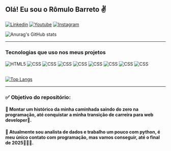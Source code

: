 ## Olá! Eu sou o Rômulo Barreto ✌️

[![Linkedin](https://img.shields.io/badge/LinkedIn-0077B5?style=for-the-badge&logo=linkedin&logoColor=white)](https://www.linkedin.com/in/romulobasilva/)
[![Youtube](https://img.shields.io/badge/YouTube-FF0000?style=for-the-badge&logo=youtube&logoColor=white)](https://www.youtube.com/@Romulobah)
[![Instagram](https://img.shields.io/badge/Instagram-E4405F?style=for-the-badge&logo=instagram&logoColor=white)](https://www.instagram.com/romulo_ba/)

![Anurag's GitHub stats](https://github-readme-stats.vercel.app/api?username=romulobarreto&show_icons=true&theme=radical)

<hr/>

### Tecnologias que uso nos meus projetos

<div style="display: inline_block">
    <img align="center" alt="HTML5" src="https://img.shields.io/badge/HTML5-E34F26?style=for-the-badge&logo=html5&logoColor=white"/>
    <img align="center" alt="CSS" src="https://img.shields.io/badge/CSS3-1572B6?style=for-the-badge&logo=css3&logoColor=white"/>
    <img align="center" alt="CSS" src="https://img.shields.io/badge/Bootstrap-563D7C?style=for-the-badge&logo=bootstrap&logoColor=white"/>
    <img align="center" alt="CSS" src="https://img.shields.io/badge/JavaScript-323330?style=for-the-badge&logo=javascript&logoColor=F7DF1E"/>
    <img align="center" alt="CSS" src="https://img.shields.io/badge/Vue.js-35495E?style=for-the-badge&logo=vue.js&logoColor=4FC08D"/>
    <img align="center" alt="CSS" src="https://img.shields.io/badge/Python-14354C?style=for-the-badge&logo=python&logoColor=white"/>
    <img align="center" alt="CSS" src="https://img.shields.io/badge/Django-092E20?style=for-the-badge&logo=django&logoColor=white"/>
    <img align="center" alt="CSS" src="https://img.shields.io/badge/MySQL-005C84?style=for-the-badge&logo=mysql&logoColor=white"/>
    <img align="center" alt="CSS" src="https://img.shields.io/badge/SQLite-07405E?style=for-the-badge&logo=sqlite&logoColor=white"/>
</div><br/>

[![Top Langs](https://github-readme-stats.vercel.app/api/top-langs/?username=romulobarreto)](https://github.com/anuraghazra/github-readme-stats)

<hr/>

### ✅ Objetivo do repositório:

####    🔹 Montar um histórico da minha caminhada saindo do zero na programação, até conquistar a minha transição de carreira para web developer🚀. 
####    🔹 Atualmente sou analista de dados e trabalho um pouco com python, é meu único contato com programação, mas vamos conseguir, até o final de 2025👨🏻‍💻.

